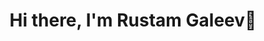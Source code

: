 <h1 align="center">Hi there, I'm Rustam Galeev👋</h1>

<!--
**GrapplerLion/GrapplerLion** is a ✨ _special_ ✨ repository because its `README.md` (this file) appears on your GitHub profile.

**My tech stack 👨‍💻 :**
* Java
* Selenide
* Allure
* Rest-Assured
* TestNg/JUnit
* Gradle

[![Typing SVG](https://readme-typing-svg.herokuapp.com?color=%2336BCF7&lines=QA+Engineer+software)](https://git.io/typing-svg)


[![Anurag's GitHub stats](https://github-readme-stats.vercel.app/api?username=GrapplerLion)](https://github.com/GrapplerLion/github-readme-stats)

## 🌝 Do you wanna find me?
* <a href="http://t.me/calmguy">Telegram</a>
* <a href="mailto:agent.oae@mail.ru">E-mail</a>
